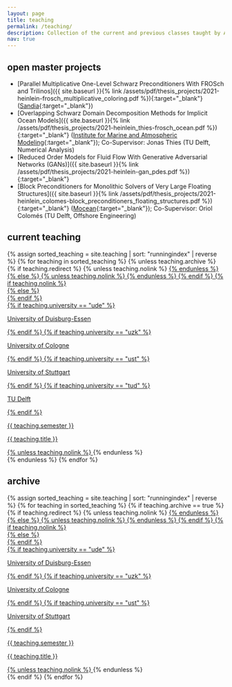 ```yaml
---
layout: page
title: teaching
permalink: /teaching/
description: Collection of the current and previous classes taught by Alexander Heinlein.
nav: true
---
```


<h2>open master projects</h2>

+ [Parallel Multiplicative One-Level Schwarz Preconditioners With FROSch and Trilinos]({{ site.baseurl }}{% link /assets/pdf/thesis_projects/2021-heinlein-frosch_multiplicative_coloring.pdf %}){:target="_blank"} ([Sandia](https://www.sandia.gov/){:target="_blank"})
+ [Overlapping Schwarz Domain Decomposition Methods for Implicit Ocean Models]({{ site.baseurl }}{% link /assets/pdf/thesis_projects/2021-heinlein_thies-frosch_ocean.pdf %}){:target="_blank"} ([Institute for Marine and Atmospheric Modeling](https://www.uu.nl/en/research/institute-for-marine-and-atmospheric-research-imau){:target="_blank"}); Co-Supervisor: Jonas Thies (TU Delft, Numerical Analysis)
+ [Reduced Order Models for Fluid Flow With Generative Adversarial Networks (GANs)]({{ site.baseurl }}{% link /assets/pdf/thesis_projects/2021-heinlein-gan_pdes.pdf %}){:target="_blank"}
+ [Block Preconditioners for Monolithic Solvers of Very Large Floating Structures]({{ site.baseurl }}{% link /assets/pdf/thesis_projects/2021-heinlein_colomes-block_preconditioners_floating_structures.pdf %}){:target="_blank"} ([Mocean](https://www.mocean-offshore.com){:target="_blank"}); Co-Supervisor: Oriol Colomés (TU Delft, Offshore Engineering)

<h2>current teaching</h2>
<div class="teaching grid">
  {% assign sorted_teaching = site.teaching | sort: "runningindex" | reverse %}
  {% for teaching in sorted_teaching %}
    {% unless teaching.archive %}
    <div class="grid-item">
      {% if teaching.redirect %}
        {% unless teaching.nolink %}
         <a href="{{ teaching.redirect }}" target="_blank">
        {% endunless %}
      {% else %}
        {% unless teaching.nolink %}
          <a href="{{ teaching.url | relative_url }}">
        {% endunless %}
      {% endif %}
        {% if teaching.nolink %}
          <div class="card">
        {% else %}
          <div class="card hoverable">
        {% endif %}  
          <div class="row no-gutters">
            <div class="col-md-4">          
              <div class="card-header {{ teaching.university }}">
                {% if teaching.university == "ude" %}
                  <p class="card-text">University of Duisburg-Essen</p>
                {% endif %}
                {% if teaching.university == "uzk" %}
                  <p class="card-text">University of Cologne</p>
                {% endif %}
                {% if teaching.university == "ust" %}
                  <p class="card-text">University of Stuttgart</p>
                {% endif %}
                {% if teaching.university == "tud" %}
                  <p class="card-text">TU Delft</p>
                {% endif %}
                <p class="card-text">{{ teaching.semester }}</p>
              </div>
            </div>
            <div class="col-md-8">
              <div class="card-body">
                <p class="card-title">{{ teaching.title }}</p>
                <!-- <p class="card-text">{{ teaching.description }}</p>               -->
              </div>
            </div>
          </div>
        </div>
      {% unless teaching.nolink %}
        </a>
      {% endunless %}
    </div>
    {% endunless %}
  {% endfor %}
</div>

<h2>archive</h2>
<div class="teaching grid">
  {% assign sorted_teaching = site.teaching | sort: "runningindex" | reverse %}
  {% for teaching in sorted_teaching %}
    {% if teaching.archive == true %}
    <div class="grid-item">
      {% if teaching.redirect %}
        {% unless teaching.nolink %}
          <a href="{{ teaching.redirect }}" target="_blank">
        {% endunless %}
      {% else %}
        {% unless teaching.nolink %}
          <a href="{{ teaching.url | relative_url }}">
        {% endunless %}
      {% endif %}
        {% if teaching.nolink %}
          <div class="card">
        {% else %}
          <div class="card hoverable">
        {% endif %}        
          <div class="row no-gutters">
            <div class="col-md-4">          
              <div class="card-header {{ teaching.university }}">
                {% if teaching.university == "ude" %}
                  <p class="card-text">University of Duisburg-Essen</p>
                {% endif %}
                {% if teaching.university == "uzk" %}
                  <p class="card-text">University of Cologne</p>
                {% endif %}
                {% if teaching.university == "ust" %}
                  <p class="card-text">University of Stuttgart</p>
                {% endif %}              
                <p class="card-text">{{ teaching.semester }}</p>
              </div>
            </div>
            <div class="col-md-8">
              <div class="card-body">
                <p class="card-title">{{ teaching.title }}</p>
                <!-- <p class="card-text">{{ teaching.description }}</p>               -->
              </div>
            </div>
          </div>
        </div>
      {% unless teaching.nolink %}
        </a>
      {% endunless %}
    </div>
    {% endif %}
  {% endfor %}
</div>
